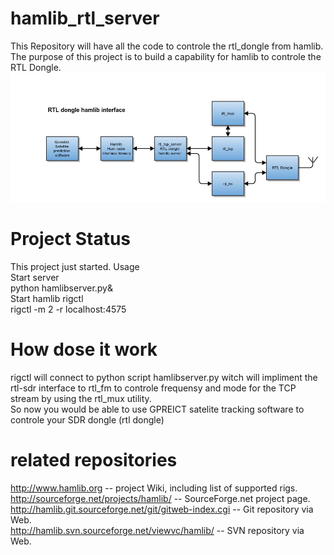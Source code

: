 # hamlib_rtl_server
This Repository will have all the code to controle the rtl_dongle from hamlib.<br>
The purpose of this project is to build a capability for hamlib to controle the RTL Dongle.<br>
![Alt text](rtl_dongle_hamlib_server.jpg?raw=true "Block diagram")<br>
# Project Status
This project just started.
Usage<br>
Start server<br>
python hamlibserver.py& <br>
Start hamlib rigctl<br>
rigctl -m 2 -r localhost:4575<br>
# How dose it work
rigctl will connect to python script hamlibserver.py witch will impliment the rtl-sdr interface to rtl_fm to controle frequensy and mode for the TCP stream by using the rtl_mux utility.<br>
So now you would be able to use GPREICT satelite tracking software to controle your SDR dongle (rtl dongle)<br>
# related repositories
http://www.hamlib.org -- project Wiki, including list of supported rigs.<br>
http://sourceforge.net/projects/hamlib/ -- SourceForge.net project page.<br>
http://hamlib.git.sourceforge.net/git/gitweb-index.cgi -- Git repository via Web.<br>
http://hamlib.svn.sourceforge.net/viewvc/hamlib/ -- SVN repository via Web.<br>

